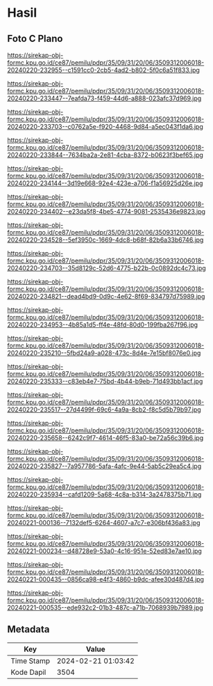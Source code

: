 # Hasil

## Foto C Plano

https://sirekap-obj-formc.kpu.go.id/ce87/pemilu/pdpr/35/09/31/20/06/3509312006018-20240220-232955--c1591cc0-2cb5-4ad2-b802-5f0c6a51f833.jpg

https://sirekap-obj-formc.kpu.go.id/ce87/pemilu/pdpr/35/09/31/20/06/3509312006018-20240220-233447--7eafda73-f459-44d6-a888-023afc37d969.jpg

https://sirekap-obj-formc.kpu.go.id/ce87/pemilu/pdpr/35/09/31/20/06/3509312006018-20240220-233703--c0762a5e-f920-4468-9d84-a5ec043f1da6.jpg

https://sirekap-obj-formc.kpu.go.id/ce87/pemilu/pdpr/35/09/31/20/06/3509312006018-20240220-233844--7634ba2a-2e81-4cba-8372-b0623f3bef65.jpg

https://sirekap-obj-formc.kpu.go.id/ce87/pemilu/pdpr/35/09/31/20/06/3509312006018-20240220-234144--3d19e668-92e4-423e-a706-f1a56925d26e.jpg

https://sirekap-obj-formc.kpu.go.id/ce87/pemilu/pdpr/35/09/31/20/06/3509312006018-20240220-234402--e23da5f8-4be5-4774-9081-2535436e9823.jpg

https://sirekap-obj-formc.kpu.go.id/ce87/pemilu/pdpr/35/09/31/20/06/3509312006018-20240220-234528--5ef3950c-1669-4dc8-b68f-82b6a33b6746.jpg

https://sirekap-obj-formc.kpu.go.id/ce87/pemilu/pdpr/35/09/31/20/06/3509312006018-20240220-234703--35d8129c-52d6-4775-b22b-0c0892dc4c73.jpg

https://sirekap-obj-formc.kpu.go.id/ce87/pemilu/pdpr/35/09/31/20/06/3509312006018-20240220-234821--dead4bd9-0d9c-4e62-8f69-834797d75989.jpg

https://sirekap-obj-formc.kpu.go.id/ce87/pemilu/pdpr/35/09/31/20/06/3509312006018-20240220-234953--4b85a1d5-ff4e-48fd-80d0-199fba267f96.jpg

https://sirekap-obj-formc.kpu.go.id/ce87/pemilu/pdpr/35/09/31/20/06/3509312006018-20240220-235210--5fbd24a9-a028-473c-8d4e-7e15bf8076e0.jpg

https://sirekap-obj-formc.kpu.go.id/ce87/pemilu/pdpr/35/09/31/20/06/3509312006018-20240220-235333--c83eb4e7-75bd-4b44-b9eb-71d493bb1acf.jpg

https://sirekap-obj-formc.kpu.go.id/ce87/pemilu/pdpr/35/09/31/20/06/3509312006018-20240220-235517--27d4499f-69c6-4a9a-8cb2-f8c5d5b79b97.jpg

https://sirekap-obj-formc.kpu.go.id/ce87/pemilu/pdpr/35/09/31/20/06/3509312006018-20240220-235658--6242c9f7-4614-46f5-83a0-be72a56c39b6.jpg

https://sirekap-obj-formc.kpu.go.id/ce87/pemilu/pdpr/35/09/31/20/06/3509312006018-20240220-235827--7a957786-5afa-4afc-9e44-5ab5c29ea5c4.jpg

https://sirekap-obj-formc.kpu.go.id/ce87/pemilu/pdpr/35/09/31/20/06/3509312006018-20240220-235934--cafd1209-5a68-4c8a-b314-3a2478375b71.jpg

https://sirekap-obj-formc.kpu.go.id/ce87/pemilu/pdpr/35/09/31/20/06/3509312006018-20240221-000136--7132def5-6264-4607-a7c7-e306bf436a83.jpg

https://sirekap-obj-formc.kpu.go.id/ce87/pemilu/pdpr/35/09/31/20/06/3509312006018-20240221-000234--d48728e9-53a0-4c16-951e-52ed83e7ae10.jpg

https://sirekap-obj-formc.kpu.go.id/ce87/pemilu/pdpr/35/09/31/20/06/3509312006018-20240221-000435--0856ca98-e4f3-4860-b9dc-afee30d487d4.jpg

https://sirekap-obj-formc.kpu.go.id/ce87/pemilu/pdpr/35/09/31/20/06/3509312006018-20240221-000535--ede932c2-01b3-487c-a71b-7068939b7989.jpg


## Metadata

| Key        | Value               |
| ---------- | ------------------- |
| Time Stamp | 2024-02-21 01:03:42 |
| Kode Dapil | 3504                |



